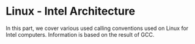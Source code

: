 # Linux - Intel Architecture

In this part, we cover various used calling conventions used on Linux for Intel
computers. Information is based on the result of GCC.
